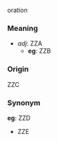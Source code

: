 oration
### Meaning
+ _adj_: ZZA
    + __eg__: ZZB

### Origin

ZZC

### Synonym

__eg__: ZZD

+ ZZE



